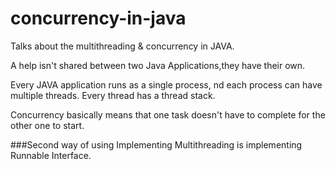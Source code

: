# concurrency-in-java
Talks about the multithreading &amp; concurrency in JAVA.

A help isn't shared between two Java Applications,they have their own.

Every JAVA application runs as a single process, nd each process can have multiple threads.
Every thread has a thread stack.

Concurrency basically means that one task doesn't have to complete for the other one to start.

###Second way of using Implementing Multithreading is implementing Runnable Interface.


